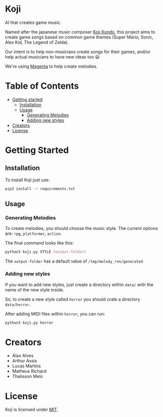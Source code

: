 # Koji
AI that creates game music. 

Named after the japanese music composer [Koji Kondo](https://en.wikipedia.org/wiki/Koji_Kondo), this project aims to create game songs based on common game themes (Super Mario, Sonic, Alex Kid, The Legend of Zelda). 

Our intent is to help non-musicians create songs for their games, and/or help actual musicians to have new ideas too :smiley: 

We're using [Magenta](https://github.com/tensorflow/magenta) to help create melodies.

# Table of Contents
- [Getting started](#getting-started)
	- [Installation](#installation)
	- [Usage](#usage)
	  - [Generating Melodies](#generating-melodies)
	  - [Adding new styles](#adding-new-styles)
- [Creators](#creators)
- [License](#license)

# Getting Started
## Installation
To install Koji just use:

```bash
pip3 install -r requirements.txt
```

## Usage
### Generating Melodies
To create melodies, you should choose the music style. The current options are: `rpg`, `platformer`, `action`.

The final command looks like this:

```bash
python3 koji.py STYLE [output-folder]
```

The `output-folder` has a default value of `/tmp/melody_rnn/generated`

### Adding new styles
If you want to add new styles, just create a directory within `data/` with the name of the new style inside.

So, to create a new style called `horror` you should crate a directory `data/horror`.

After adding MIDI files within `horror`, you can run:

```bash
python3 koji.py horror
```

# Creators
* Álax Alves
* Arthur Assis
* Lucas Martins
* Matheus Richard
* Thalisson Melo

# License
Koji is licensed under [MIT](LICENSE).